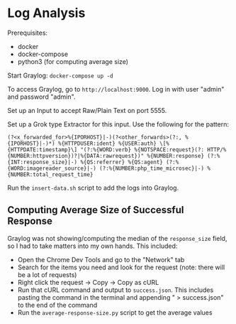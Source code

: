 Log Analysis
============

Prerequisites:
  * docker
  * docker-compose
  * python3 (for computing average size)


Start Graylog:
`docker-compose up -d`


To access Graylog, go to `http://localhost:9000`. Log in with user "admin" and password "admin".


Set up an Input to accept Raw/Plain Text on port 5555.


Set up a Grok type Extractor for this input. Use the following for the pattern:
```
(?<x_forwarded_for>%{IPORHOST}|-)(?<other_forwards>(?:, %{IPORHOST}|-)*) %{HTTPDUSER:ident} %{USER:auth} \[%{HTTPDATE:timestamp}\] "(?:%{WORD:verb} %{NOTSPACE:request}(?: HTTP/%{NUMBER:httpversion})?|%{DATA:rawrequest})" %{NUMBER:response} (?:%{INT:response_size}|-) %{QS:referrer} %{QS:agent} (?:%{WORD:imagereader_source}|-) (?:%{NUMBER:php_time_microsec}|-) %{NUMBER:total_request_time}
```


Run the `insert-data.sh` script to add the logs into Graylog.




Computing Average Size of Successful Response
---------------------------------------------

Graylog was not showing/computing the median of the `response_size` field, so I had to take matters into my own hands. This included:
  - Open the Chrome Dev Tools and go to the "Network" tab
  - Search for the items you need and look for the request (note: there will be a lot of requests)
  - Right click the request -> Copy -> Copy as cURL
  - Run that cURL command and output to `success.json`. This includes pasting the command in the terminal and appending " > success.json" to the end of the command
  - Run the `average-response-size.py` script to get the average values

